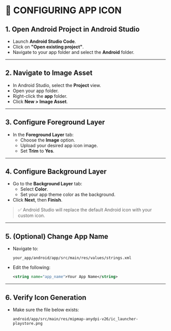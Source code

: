 # 📱 CONFIGURING APP ICON

## 1. Open Android Project in Android Studio

- Launch **Android Studio Code**.
- Click on **"Open existing project"**.
- Navigate to your app folder and select the **Android** folder.

---

## 2. Navigate to Image Asset

- In Android Studio, select the **Project** view.
- Open your app folder.
- Right-click the **app** folder.
- Click **New > Image Asset**.

---

## 3. Configure Foreground Layer

- In the **Foreground Layer** tab:
  - Choose the **Image** option.
  - Upload your desired app icon image.
  - Set **Trim** to **Yes**.

---

## 4. Configure Background Layer

- Go to the **Background Layer** tab:
  - Select **Color**.
  - Set your app theme color as the background.
- Click **Next**, then **Finish**.

> ✅ Android Studio will replace the default Android icon with your custom icon.

---

## 5. (Optional) Change App Name

- Navigate to:
  ```
  your_app/android/app/src/main/res/values/strings.xml
  ```
- Edit the following:
  ```xml
  <string name="app_name">Your App Name</string>
  ```

---

## 6. Verify Icon Generation

- Make sure the file below exists:
  ```
  android/app/src/main/res/mipmap-anydpi-v26/ic_launcher-playstore.png
  ```
